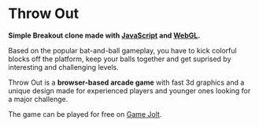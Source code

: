 # Throw Out

**Simple Breakout clone made with [JavaScript][1] and [WebGL][2].**

Based on the popular bat-and-ball gameplay, you have to kick colorful blocks off the platform, keep your balls together and get suprised by interesting and challenging levels.

Throw Out is a **browser-based arcade game** with fast 3d graphics and a unique design made for experienced players and younger ones looking for a major challenge.

The game can be played for free on [Game Jolt][13].

[1]:  http://en.wikipedia.org/wiki/JavaScript
[2]:  http://en.wikipedia.org/wiki/Webgl

[13]: http://gamejolt.com/games/arcade/-/20444/